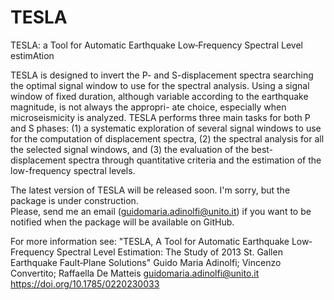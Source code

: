 # TESLA

TESLA: a Tool for Automatic Earthquake Low‐Frequency Spectral Level estimAtion

TESLA is designed to invert the P- and S-displacement spectra searching the optimal signal
window to use for the spectral analysis. Using a signal window of fixed duration,
although variable according to the earthquake magnitude, is not always the appropri-
ate choice, especially when microseismicity is analyzed. TESLA performs three main
tasks for both P and S phases: (1) a systematic exploration of several signal windows
to use for the computation of displacement spectra, (2) the spectral analysis for all the
selected signal windows, and (3) the evaluation of the best-displacement spectra
through quantitative criteria and the estimation of the low-frequency spectral levels.

The latest version of TESLA will be released soon. 
I'm sorry, but the package is under construction.  
Please, send me an email (guidomaria.adinolfi@unito.it) 
if you want to be notified when the package will be available on GitHub.

For more information see:
"TESLA, A Tool for Automatic Earthquake Low‐Frequency Spectral Level Estimation: 
The Study of 2013 St. Gallen Earthquake Fault‐Plane Solutions" 
Guido Maria Adinolfi; Vincenzo Convertito; Raffaella De Matteis
guidomaria.adinolfi@unito.it
https://doi.org/10.1785/0220230033
